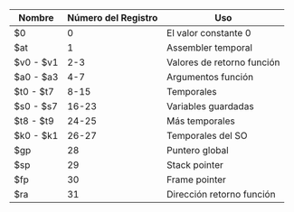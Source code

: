 |Nombre|Número del Registro|Uso|
|---|---|---|
|$0|0|El valor constante 0|
|$at|1|Assembler temporal|
|$v0 - $v1|2-3|Valores de retorno función|
|$a0 - $a3|4-7|Argumentos función|
|$t0 - $t7|8-15|Temporales|
|$s0 - $s7|16-23|Variables guardadas|
|$t8 - $t9|24-25|Más temporales|
|$k0 - $k1|26-27|Temporales del SO|
|$gp|28|Puntero global|
|$sp|29|Stack pointer|
|$fp|30|Frame pointer|
|$ra|31|Dirección retorno función|
